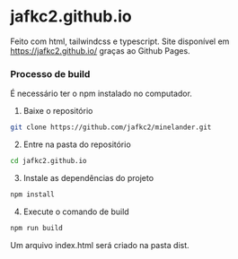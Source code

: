# jafkc2.github.io
Feito com html, tailwindcss e typescript.
Site disponível em https://jafkc2.github.io/ graças ao Github Pages.

### Processo de build
É necessário ter o npm instalado no computador.

1. Baixe o repositório
```bash
git clone https://github.com/jafkc2/minelander.git
```
2. Entre na pasta do repositório
```bash
cd jafkc2.github.io
```
3. Instale as dependências do projeto
```bash
npm install
```
4. Execute o comando de build
```bash
npm run build
```

Um arquivo index.html será criado na pasta dist.
